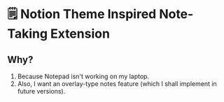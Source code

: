 # 🗒️ Notion Theme Inspired Note-Taking Extension

## Why?
1. Because Notepad isn't working on my laptop.  
2. Also, I want an overlay-type notes feature (which I shall implement in future versions).
